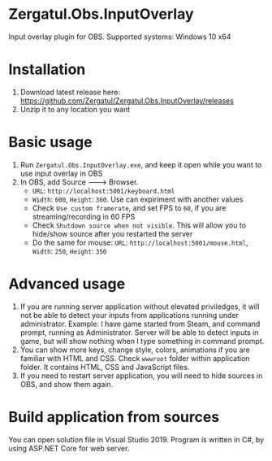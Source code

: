 # Zergatul.Obs.InputOverlay
Input overlay plugin for OBS. Supported systems: Windows 10 x64

# Installation
1. Download latest release here: https://github.com/Zergatul/Zergatul.Obs.InputOverlay/releases
1. Unzip it to any location you want

# Basic usage
1. Run `Zergatul.Obs.InputOverlay.exe`, and keep it open while you want to use input overlay in OBS
1. In OBS, add Source 🡒 Browser.
    - `URL`: `http://localhost:5001/keyboard.html`
    - `Width`: `600`, `Height`: `360`. Use can expiriment with another values
    - Check `Use custom framerate`, and set FPS to `60`, if you are streaming/recording in 60 FPS
    - Check `Shutdown source when not visible`. This will allow you to hide/show source after you restarted the server
    - Do the same for mouse: `URL`: `http://localhost:5001/mouse.html`, `Width`: `250`, `Height`: `350`

# Advanced usage
1. If you are running server application without elevated priviledges, it will not be able to detect your inputs from applications running under administrator. Example: I have game started from Steam, and command prompt, running as Administrator. Server will be able to detect inputs in game, but will show nothing when I type something in command prompt.
1. You can show more keys, change style, colors, animations if you are familiar with HTML and CSS. Check `wwwroot` folder within application folder. It contains HTML, CSS and JavaScript files.
1. If you need to restart server application, you will need to hide sources in OBS, and show them again.

# Build application from sources
You can open solution file in Visual Studio 2019. Program is written in C#, by using ASP.NET Core for web server.
